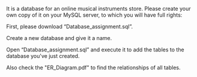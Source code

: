 It is a database for an online musical instruments store. Please create your own copy of it on your MySQL server, to which you will have full rights:

First, please download “Database_assignment.sql”.

Create a new database and give it a name.

Open “Database_assignment.sql” and execute it to add the tables to the database you've just created.

Also check the "ER_Diagram.pdf" to find the relationships of all tables.
